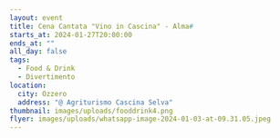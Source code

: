 ```yaml
---
layout: event
title: Cena Cantata "Vino in Cascina" - Alma#
starts_at: 2024-01-27T20:00:00
ends_at: ""
all_day: false
tags:
  - Food & Drink
  - Divertimento
location:
  city: Ozzero
  address: "@ Agriturismo Cascina Selva"
thumbnail: images/uploads/fooddrink4.png
flyer: images/uploads/whatsapp-image-2024-01-03-at-09.31.05.jpeg
---
```

